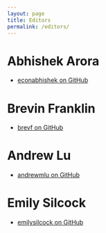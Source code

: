 ```yaml
---
layout: page
title: Editors
permalink: /editors/
---
```


# Abhishek Arora
* [econabhishek on GitHub](https://github.com/econabhishek)

# Brevin Franklin
* [brevf on GitHub](https://github.com/brevf)

# Andrew Lu
* [andrewmlu on GitHub](https://github.com/andrewmlu)

# Emily Silcock
* [emilysilcock on GitHub](https://github.com/emilysilcock)